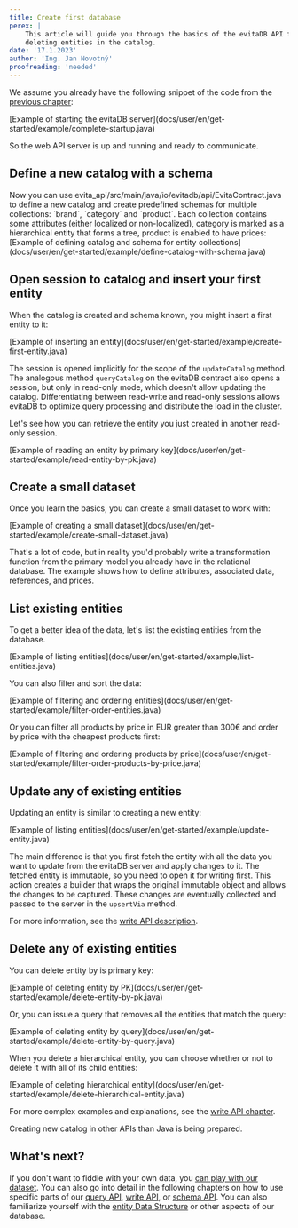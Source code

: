 ```yaml
---
title: Create first database
perex: |
    This article will guide you through the basics of the evitaDB API for creating, updating, querying and 
    deleting entities in the catalog.  
date: '17.1.2023'
author: 'Ing. Jan Novotný'
proofreading: 'needed'
---
```


We assume you already have the following snippet of the code from the [previous chapter](run-evitadb.md):

<SourceCodeTabs>
[Example of starting the evitaDB server](docs/user/en/get-started/example/complete-startup.java)
</SourceCodeTabs>

So the web API server is up and running and ready to communicate.

## Define a new catalog with a schema

<LanguageSpecific to="java">
Now you can use <SourceClass>evita_api/src/main/java/io/evitadb/api/EvitaContract.java</SourceClass> to define a new 
catalog and create predefined schemas for multiple collections: `brand`, `category` and `product`. Each collection 
contains some attributes (either localized or non-localized), category is marked as a hierarchical entity that forms 
a tree, product is enabled to have prices:

<SourceCodeTabs requires="docs/user/en/get-started/example/complete-startup.java">
[Example of defining catalog and schema for entity collections](docs/user/en/get-started/example/define-catalog-with-schema.java)
</SourceCodeTabs>

## Open session to catalog and insert your first entity

When the catalog is created and schema known, you might insert a first entity to it:

<SourceCodeTabs requires="docs/user/en/get-started/example/complete-startup.java,docs/user/en/get-started/example/define-test-catalog.java">
[Example of inserting an entity](docs/user/en/get-started/example/create-first-entity.java)
</SourceCodeTabs>

The session is opened implicitly for the scope of the `updateCatalog` method. The analogous method `queryCatalog` on 
the evitaDB contract also opens a session, but only in read-only mode, which doesn't allow updating the catalog. 
Differentiating between read-write and read-only sessions allows evitaDB to optimize query processing and distribute 
the load in the cluster.

Let's see how you can retrieve the entity you just created in another read-only session.

<SourceCodeTabs requires="docs/user/en/get-started/example/create-first-entity.java">
[Example of reading an entity by primary key](docs/user/en/get-started/example/read-entity-by-pk.java)
</SourceCodeTabs>

## Create a small dataset

Once you learn the basics, you can create a small dataset to work with:

<SourceCodeTabs requires="docs/user/en/get-started/example/complete-startup.java,docs/user/en/get-started/example/define-test-catalog.java">
[Example of creating a small dataset](docs/user/en/get-started/example/create-small-dataset.java)
</SourceCodeTabs>

That's a lot of code, but in reality you'd probably write a transformation function from the primary model you already
have in the relational database. The example shows how to define attributes, associated data, references, and prices.

## List existing entities

To get a better idea of the data, let's list the existing entities from the database.

<SourceCodeTabs requires="docs/user/en/get-started/example/create-small-dataset.java">
[Example of listing entities](docs/user/en/get-started/example/list-entities.java)
</SourceCodeTabs>

You can also filter and sort the data:

<SourceCodeTabs requires="docs/user/en/get-started/example/create-small-dataset.java">
[Example of filtering and ordering entities](docs/user/en/get-started/example/filter-order-entities.java)
</SourceCodeTabs>

Or you can filter all products by price in EUR greater than 300€ and order by price with the cheapest products first:

<SourceCodeTabs requires="docs/user/en/get-started/example/create-small-dataset.java">
[Example of filtering and ordering products by price](docs/user/en/get-started/example/filter-order-products-by-price.java)
</SourceCodeTabs>

## Update any of existing entities

Updating an entity is similar to creating a new entity:

<SourceCodeTabs requires="docs/user/en/get-started/example/create-small-dataset.java">
[Example of listing entities](docs/user/en/get-started/example/update-entity.java)
</SourceCodeTabs>

The main difference is that you first fetch the entity with all the data you want to update from the evitaDB server and
apply changes to it. The fetched entity is immutable, so you need to open it for writing first. This action creates a
builder that wraps the original immutable object and allows the changes to be captured. These changes are eventually
collected and passed to the server in the `upsertVia` method.

For more information, see the [write API description](../use/api/write-data.md#upsert). 

## Delete any of existing entities

You can delete entity by is primary key:

<SourceCodeTabs requires="docs/user/en/get-started/example/create-small-dataset.java">
[Example of deleting entity by PK](docs/user/en/get-started/example/delete-entity-by-pk.java)
</SourceCodeTabs>

Or, you can issue a query that removes all the entities that match the query:

<SourceCodeTabs requires="docs/user/en/get-started/example/create-small-dataset.java">
[Example of deleting entity by query](docs/user/en/get-started/example/delete-entity-by-query.java)
</SourceCodeTabs>

When you delete a hierarchical entity, you can choose whether or not to delete it with all of its child entities:

<SourceCodeTabs requires="docs/user/en/get-started/example/create-small-dataset.java">
[Example of deleting hierarchical entity](docs/user/en/get-started/example/delete-hierarchical-entity.java)
</SourceCodeTabs>

For more complex examples and explanations, see the [write API chapter](../use/api/write-data.md#removal).

</LanguageSpecific>
<LanguageSpecific to="evitaql,graphql,rest,csharp">

Creating new catalog in other APIs than Java is being prepared.

</LanguageSpecific>

## What's next?

If you don't want to fiddle with your own data, you [can play with our dataset](query-our-dataset.md).
You can also go into detail in the following chapters on how to use specific parts of
our [query API](../use/api/query-data.md), [write API](../use/api/write-data.md), or [schema API](../use/schema.md).
You can also familiarize yourself with the [entity Data Structure](../use/data-model.md) or other aspects of our database.